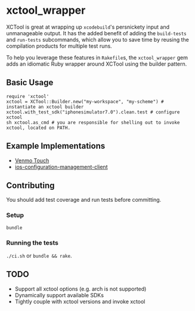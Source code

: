 xctool_wrapper
==============

XCTool is great at wrapping up `xcodebuild`'s persnickety input and unmanageable output. It has the added benefit of adding the `build-tests` and `run-tests` subcommands, which allow you to save time by reusing the compilation products for multiple test runs.

To help you leverage these features in `Rakefile`s, the `xctool_wrapper` gem adds an idiomatic Ruby wrapper around XCTool using the builder pattern.

## Basic Usage

```
require 'xctool'
xctool = XCTool::Builder.new("my-workspace", "my-scheme") # instantiate an xctool builder
xctool.with_test_sdk("iphonesimulator7.0").clean.test # configure xctool
sh xctool.as_cmd # you are responsible for shelling out to invoke xctool, located on PATH.
```

## Example Implementations

* [Venmo Touch](https://github.braintreeps.com/venmo/venmo-touch-ios-private/blob/9397b0611da70f4d3d00890ae2f8fe188e241238/Rakefile#L75)
* [ios-configuration-management-client](https://github.braintreeps.com/venmo/iOS-Configuration-Management-Client/blob/897d5139227f5c9362431896a04795b3a1c353db/Rakefile#L139)

## Contributing

You should add test coverage and run tests before committing.

### Setup

`bundle`

### Running the tests

`./ci.sh` or `bundle && rake`.

## TODO

* Support all xctool options (e.g. arch is not supported)
* Dynamically support available SDKs
* Tightly couple with xctool versions and invoke xctool
